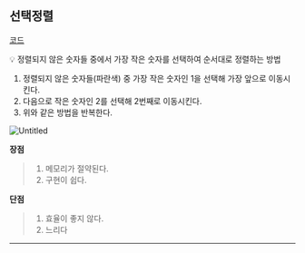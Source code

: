 ## 선택정렬   
[코드](https://github.com/KANGYONGSU23/CodingTest/tree/main/%ED%94%84%EB%A1%9C%EA%B7%B8%EB%9E%98%EB%A8%B8%EC%8A%A4/1/42748.%E2%80%85K%EB%B2%88%EC%A7%B8%EC%88%98)
   
<aside>
💡 정렬되지 않은 숫자들 중에서 가장 작은 숫자를 선택하여 순서대로 정렬하는 방법

</aside>

1. 정렬되지 않은 숫자들(파란색) 중 가장 작은 숫자인 1을 선택해 가장 앞으로 이동시킨다.
2. 다음으로 작은 숫자인 2를 선택해 2번째로 이동시킨다.
3. 위와 같은 방법을 반복한다.

![Untitled](https://file.notion.so/f/f/c1f98da2-42fc-44dd-85b7-2a22a5b1b2c3/2b805b54-b72e-4f3f-8847-ec684a6a956e/Untitled.png?id=4e97c633-77dd-4ef3-91a6-f53b2339834b&table=block&spaceId=c1f98da2-42fc-44dd-85b7-2a22a5b1b2c3&expirationTimestamp=1706104800000&signature=4RLQn8MgvTxRaqChxBAHjDXVMeyJju4KoKqtCUpjRhI&downloadName=Untitled.png)

**장점**

> 
> 
> 1. 메모리가 절약된다.
> 2. 구현이 쉽다.

**단점**

> 
> 
> 1. 효율이 좋지 않다.
> 2. 느리다   

--- 

  
